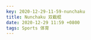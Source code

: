 ```yaml
---
key: 2020-12-29-11-59-nunchaku
title: Nunchaku 双截棍
date: 2020-12-29 11:59 +0800
tags: Sports 体育
---
```




<!--more-->
